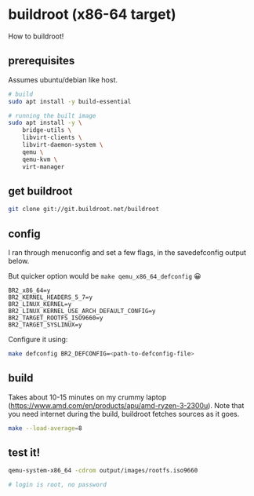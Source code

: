 # buildroot (x86-64 target)

How to buildroot!

## prerequisites

Assumes ubuntu/debian like host.

```bash
# build
sudo apt install -y build-essential

# running the built image
sudo apt install -y \
    bridge-utils \
    libvirt-clients \
    libvirt-daemon-system \
    qemu \
    qemu-kvm \
    virt-manager
```

## get buildroot

```bash
git clone git://git.buildroot.net/buildroot
```

## config

I ran through menuconfig and set a few flags, in the savedefconfig output below.

But quicker option would be `make qemu_x86_64_defconfig` :grinning:

```defconfig
BR2_x86_64=y
BR2_KERNEL_HEADERS_5_7=y
BR2_LINUX_KERNEL=y
BR2_LINUX_KERNEL_USE_ARCH_DEFAULT_CONFIG=y
BR2_TARGET_ROOTFS_ISO9660=y
BR2_TARGET_SYSLINUX=y
```

Configure it using:

```bash
make defconfig BR2_DEFCONFIG=<path-to-defconfig-file>
```

## build

Takes about 10-15 minutes on my crummy laptop (https://www.amd.com/en/products/apu/amd-ryzen-3-2300u).
Note that you need internet during the build, buildroot fetches sources as it goes.

```bash
make --load-average=8
```

## test it!

```bash
qemu-system-x86_64 -cdrom output/images/rootfs.iso9660

# login is root, no password
```
